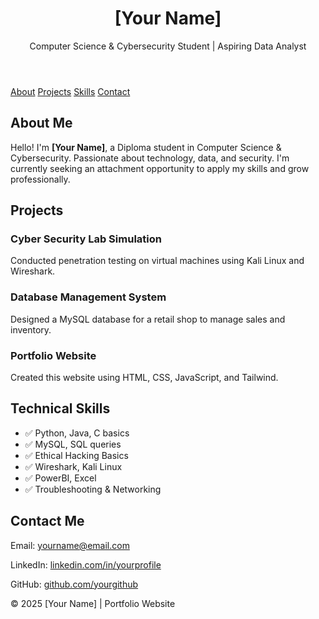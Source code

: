 <!DOCTYPE html>
<html lang="en">
<head>
  <meta charset="UTF-8">
  <meta name="viewport" content="width=device-width, initial-scale=1.0">
  <title>[Your Name] - Portfolio</title>
  <script src="https://cdn.tailwindcss.com"></script>
</head>
<body class="bg-gray-100 text-gray-900">

  <!-- Header -->
  <header class="bg-gray-900 text-white py-10">
    <div class="max-w-4xl mx-auto text-center">
      <h1 class="text-4xl font-bold">[Your Name]</h1>
      <p class="text-lg mt-2">Computer Science & Cybersecurity Student | Aspiring Data Analyst</p>
    </div>
  </header>

  <!-- Navigation -->
  <nav class="bg-gray-800">
    <div class="max-w-4xl mx-auto flex justify-center space-x-6 py-3">
      <a href="#about" class="text-white hover:text-yellow-400">About</a>
      <a href="#projects" class="text-white hover:text-yellow-400">Projects</a>
      <a href="#skills" class="text-white hover:text-yellow-400">Skills</a>
      <a href="#contact" class="text-white hover:text-yellow-400">Contact</a>
    </div>
  </nav>

  <!-- About Section -->
  <section id="about" class="max-w-4xl mx-auto my-12 p-6 bg-white rounded-xl shadow">
    <h2 class="text-2xl font-semibold mb-4">About Me</h2>
    <p>Hello! I'm <b>[Your Name]</b>, a Diploma student in Computer Science & Cybersecurity. 
       Passionate about technology, data, and security. I'm currently seeking an 
       attachment opportunity to apply my skills and grow professionally.</p>
  </section>

  <!-- Projects Section -->
  <section id="projects" class="max-w-4xl mx-auto my-12 p-6 bg-white rounded-xl shadow">
    <h2 class="text-2xl font-semibold mb-4">Projects</h2>
    <div class="space-y-4">
      <div class="p-4 border rounded-lg hover:shadow-lg transition">
        <h3 class="font-bold">Cyber Security Lab Simulation</h3>
        <p>Conducted penetration testing on virtual machines using Kali Linux and Wireshark.</p>
      </div>
      <div class="p-4 border rounded-lg hover:shadow-lg transition">
        <h3 class="font-bold">Database Management System</h3>
        <p>Designed a MySQL database for a retail shop to manage sales and inventory.</p>
      </div>
      <div class="p-4 border rounded-lg hover:shadow-lg transition">
        <h3 class="font-bold">Portfolio Website</h3>
        <p>Created this website using HTML, CSS, JavaScript, and Tailwind.</p>
      </div>
    </div>
  </section>

  <!-- Skills Section -->
  <section id="skills" class="max-w-4xl mx-auto my-12 p-6 bg-white rounded-xl shadow">
    <h2 class="text-2xl font-semibold mb-4">Technical Skills</h2>
    <ul class="grid grid-cols-2 gap-3">
      <li>✅ Python, Java, C basics</li>
      <li>✅ MySQL, SQL queries</li>
      <li>✅ Ethical Hacking Basics</li>
      <li>✅ Wireshark, Kali Linux</li>
      <li>✅ PowerBI, Excel</li>
      <li>✅ Troubleshooting & Networking</li>
    </ul>
  </section>

  <!-- Contact Section -->
  <section id="contact" class="max-w-4xl mx-auto my-12 p-6 bg-white rounded-xl shadow text-center">
    <h2 class="text-2xl font-semibold mb-4">Contact Me</h2>
    <p>Email: <a href="mailto:yourname@email.com" class="text-blue-600">yourname@email.com</a></p>
    <p>LinkedIn: <a href="https://linkedin.com/in/yourprofile" target="_blank" class="text-blue-600">linkedin.com/in/yourprofile</a></p>
    <p>GitHub: <a href="https://github.com/yourgithub" target="_blank" class="text-blue-600">github.com/yourgithub</a></p>
  </section>

  <!-- Footer -->
  <footer class="bg-gray-900 text-white py-4 text-center">
    <p>© 2025 [Your Name] | Portfolio Website</p>
  </footer>

</body>
</html>
